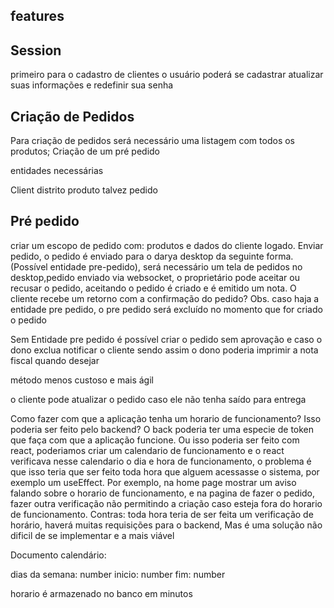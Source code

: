 ## features

## Session

primeiro para o cadastro de clientes
o usuário poderá se cadastrar atualizar suas informações e redefinir sua senha

## Criação de Pedidos

Para criação de pedidos será necessário uma listagem com todos os produtos;
Criação de um pré pedido

entidades necessárias

Client
distrito
produto
talvez pedido

## Pré pedido

criar um escopo de pedido com: produtos e dados do cliente logado.
Enviar pedido, o pedido é enviado para o darya desktop da seguinte forma.
(Possível entidade pre-pedido), será necessário um tela de pedidos no desktop,pedido enviado via websocket, o proprietário pode aceitar ou recusar o pedido, aceitando o pedido é criado e é emitido um nota. O cliente recebe um retorno com a confirmação do pedido?
Obs. caso haja a entidade pre pedido, o pre pedido será excluído no momento que for criado o pedido

Sem Entidade pre pedido
é possível criar o pedido sem aprovação e caso o dono exclua notificar o cliente
sendo assim o dono poderia imprimir a nota fiscal quando desejar

método menos custoso e mais ágil

o cliente pode atualizar o pedido caso ele não tenha saído para entrega

Como fazer com que a aplicação tenha um horario de funcionamento?
Isso poderia ser feito pelo backend?
O back poderia ter uma especie de token que faça com que a aplicação funcione.
Ou isso poderia ser feito com react, poderiamos criar um calendario de funcionamento e o react verificava nesse calendario o dia e hora de funcionamento, o problema é que isso teria que ser feito toda hora que alguem acessasse o sistema, por exemplo um useEffect.
Por exemplo, na home page mostrar um aviso falando sobre o horario de funcionamento, e na pagina de fazer o pedido, fazer outra verificação não permitindo a criação caso esteja fora do horario de funcionamento. Contras:
toda hora teria de ser feita um verificação de horário, haverá muitas requisições para o backend,
Mas é uma solução não dificil de se implementar e a mais viável

Documento calendário:

dias da semana: number
inicio: number
fim: number

horario é armazenado no banco em minutos
